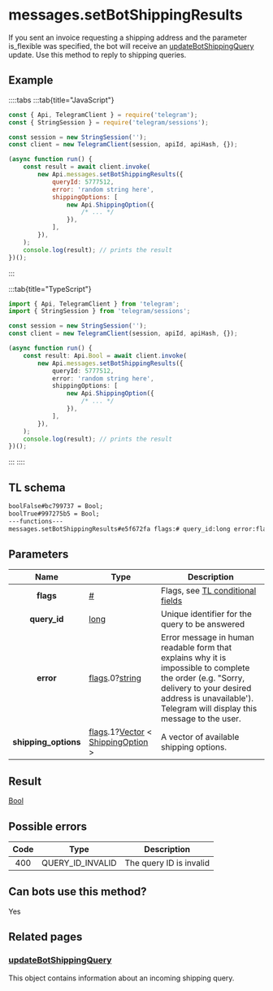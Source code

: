 # messages.setBotShippingResults

If you sent an invoice requesting a shipping address and the parameter is_flexible was specified, the bot will receive an [updateBotShippingQuery](https://core.telegram.org/constructor/updateBotShippingQuery) update. Use this method to reply to shipping queries.

## Example

::::tabs
:::tab{title="JavaScript"}

```js
const { Api, TelegramClient } = require('telegram');
const { StringSession } = require('telegram/sessions');

const session = new StringSession('');
const client = new TelegramClient(session, apiId, apiHash, {});

(async function run() {
    const result = await client.invoke(
        new Api.messages.setBotShippingResults({
            queryId: 5777512,
            error: 'random string here',
            shippingOptions: [
                new Api.ShippingOption({
                    /* ... */
                }),
            ],
        }),
    );
    console.log(result); // prints the result
})();
```

:::

:::tab{title="TypeScript"}

```ts
import { Api, TelegramClient } from 'telegram';
import { StringSession } from 'telegram/sessions';

const session = new StringSession('');
const client = new TelegramClient(session, apiId, apiHash, {});

(async function run() {
    const result: Api.Bool = await client.invoke(
        new Api.messages.setBotShippingResults({
            queryId: 5777512,
            error: 'random string here',
            shippingOptions: [
                new Api.ShippingOption({
                    /* ... */
                }),
            ],
        }),
    );
    console.log(result); // prints the result
})();
```

:::
::::

## TL schema

```txt
boolFalse#bc799737 = Bool;
boolTrue#997275b5 = Bool;
---functions---
messages.setBotShippingResults#e5f672fa flags:# query_id:long error:flags.0?string shipping_options:flags.1?Vector<ShippingOption> = Bool;
```

## Parameters

|         Name         | Type                                                                                                                                                                                                   | Description                                                                                                                                                                                                    |
| :------------------: | ------------------------------------------------------------------------------------------------------------------------------------------------------------------------------------------------------ | -------------------------------------------------------------------------------------------------------------------------------------------------------------------------------------------------------------- |
|      **flags**       | [#](https://core.telegram.org/type/%23)                                                                                                                                                                | Flags, see [TL conditional fields](https://core.telegram.org/mtproto/TL-combinators#conditional-fields)                                                                                                        |
|     **query_id**     | [long](https://core.telegram.org/type/long)                                                                                                                                                            | Unique identifier for the query to be answered                                                                                                                                                                 |
|      **error**       | [flags](https://core.telegram.org/mtproto/TL-combinators#conditional-fields).0?[string](https://core.telegram.org/type/string)                                                                         | Error message in human readable form that explains why it is impossible to complete the order (e.g. "Sorry, delivery to your desired address is unavailable'). Telegram will display this message to the user. |
| **shipping_options** | [flags](https://core.telegram.org/mtproto/TL-combinators#conditional-fields).1?[Vector](https://core.telegram.org/type/Vector%20t) < [ShippingOption](https://core.telegram.org/type/ShippingOption) > | A vector of available shipping options.                                                                                                                                                                        |

## Result

[Bool](https://core.telegram.org/type/Bool)

## Possible errors

| Code | Type             | Description             |
| :--: | ---------------- | ----------------------- |
| 400  | QUERY_ID_INVALID | The query ID is invalid |

## Can bots use this method?

Yes

## Related pages

### [updateBotShippingQuery](https://core.telegram.org/constructor/updateBotShippingQuery)

This object contains information about an incoming shipping query.
